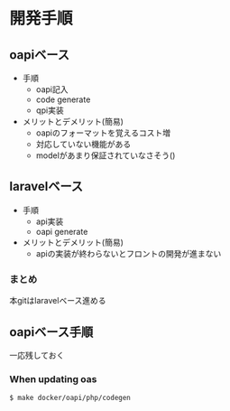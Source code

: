 # 開発手順
## oapiベース
- 手順
    - oapi記入
    - code generate
    - qpi実装
- メリットとデメリット(簡易)
    - oapiのフォーマットを覚えるコスト増
    - 対応していない機能がある
    - modelがあまり保証されていなさそう()


## laravelベース
- 手順
    - api実装
    - oapi generate
- メリットとデメリット(簡易)
    - apiの実装が終わらないとフロントの開発が進まない
### まとめ
本gitはlaravelベース進める

## oapiベース手順
一応残しておく
### When updating oas
```shell
$ make docker/oapi/php/codegen
```
